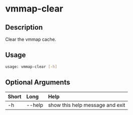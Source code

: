 <!-- THIS PART OF THIS FILE IS AUTOGENERATED. DO NOT MODIFY IT. See scripts/generate_docs.sh -->




# vmmap-clear

## Description


Clear the vmmap cache.
## Usage


```bash
usage: vmmap-clear [-h]

```
## Optional Arguments

|Short|Long|Help|
| :--- | :--- | :--- |
|-h|--help|show this help message and exit|

<!-- END OF AUTOGENERATED PART. Do not modify this line or the line below, they mark the end of the auto-generated part of the file. If you want to extend the documentation in a way which cannot easily be done by adding to the command help description, write below the following line. -->
<!-- ------------\>8---- ----\>8---- ----\>8------------ -->
